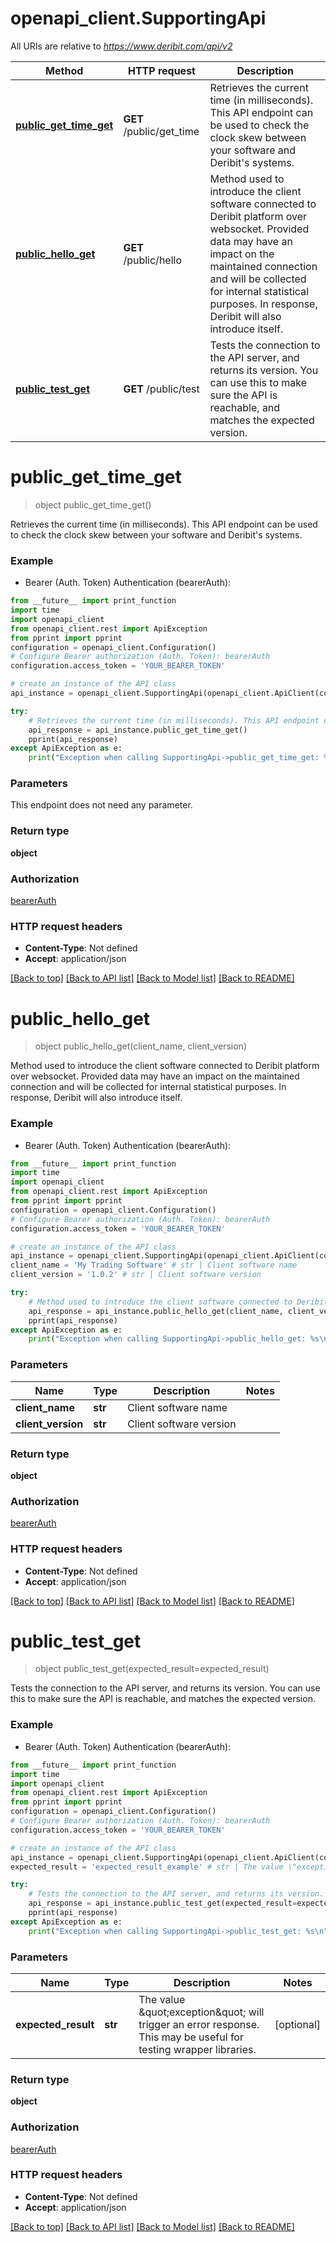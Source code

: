 # openapi_client.SupportingApi

All URIs are relative to *https://www.deribit.com/api/v2*

Method | HTTP request | Description
------------- | ------------- | -------------
[**public_get_time_get**](SupportingApi.md#public_get_time_get) | **GET** /public/get_time | Retrieves the current time (in milliseconds). This API endpoint can be used to check the clock skew between your software and Deribit&#39;s systems.
[**public_hello_get**](SupportingApi.md#public_hello_get) | **GET** /public/hello | Method used to introduce the client software connected to Deribit platform over websocket. Provided data may have an impact on the maintained connection and will be collected for internal statistical purposes. In response, Deribit will also introduce itself.
[**public_test_get**](SupportingApi.md#public_test_get) | **GET** /public/test | Tests the connection to the API server, and returns its version. You can use this to make sure the API is reachable, and matches the expected version.


# **public_get_time_get**
> object public_get_time_get()

Retrieves the current time (in milliseconds). This API endpoint can be used to check the clock skew between your software and Deribit's systems.

### Example

* Bearer (Auth. Token) Authentication (bearerAuth):
```python
from __future__ import print_function
import time
import openapi_client
from openapi_client.rest import ApiException
from pprint import pprint
configuration = openapi_client.Configuration()
# Configure Bearer authorization (Auth. Token): bearerAuth
configuration.access_token = 'YOUR_BEARER_TOKEN'

# create an instance of the API class
api_instance = openapi_client.SupportingApi(openapi_client.ApiClient(configuration))

try:
    # Retrieves the current time (in milliseconds). This API endpoint can be used to check the clock skew between your software and Deribit's systems.
    api_response = api_instance.public_get_time_get()
    pprint(api_response)
except ApiException as e:
    print("Exception when calling SupportingApi->public_get_time_get: %s\n" % e)
```

### Parameters
This endpoint does not need any parameter.

### Return type

**object**

### Authorization

[bearerAuth](../README.md#bearerAuth)

### HTTP request headers

 - **Content-Type**: Not defined
 - **Accept**: application/json

[[Back to top]](#) [[Back to API list]](../README.md#documentation-for-api-endpoints) [[Back to Model list]](../README.md#documentation-for-models) [[Back to README]](../README.md)

# **public_hello_get**
> object public_hello_get(client_name, client_version)

Method used to introduce the client software connected to Deribit platform over websocket. Provided data may have an impact on the maintained connection and will be collected for internal statistical purposes. In response, Deribit will also introduce itself.

### Example

* Bearer (Auth. Token) Authentication (bearerAuth):
```python
from __future__ import print_function
import time
import openapi_client
from openapi_client.rest import ApiException
from pprint import pprint
configuration = openapi_client.Configuration()
# Configure Bearer authorization (Auth. Token): bearerAuth
configuration.access_token = 'YOUR_BEARER_TOKEN'

# create an instance of the API class
api_instance = openapi_client.SupportingApi(openapi_client.ApiClient(configuration))
client_name = 'My Trading Software' # str | Client software name
client_version = '1.0.2' # str | Client software version

try:
    # Method used to introduce the client software connected to Deribit platform over websocket. Provided data may have an impact on the maintained connection and will be collected for internal statistical purposes. In response, Deribit will also introduce itself.
    api_response = api_instance.public_hello_get(client_name, client_version)
    pprint(api_response)
except ApiException as e:
    print("Exception when calling SupportingApi->public_hello_get: %s\n" % e)
```

### Parameters

Name | Type | Description  | Notes
------------- | ------------- | ------------- | -------------
 **client_name** | **str**| Client software name | 
 **client_version** | **str**| Client software version | 

### Return type

**object**

### Authorization

[bearerAuth](../README.md#bearerAuth)

### HTTP request headers

 - **Content-Type**: Not defined
 - **Accept**: application/json

[[Back to top]](#) [[Back to API list]](../README.md#documentation-for-api-endpoints) [[Back to Model list]](../README.md#documentation-for-models) [[Back to README]](../README.md)

# **public_test_get**
> object public_test_get(expected_result=expected_result)

Tests the connection to the API server, and returns its version. You can use this to make sure the API is reachable, and matches the expected version.

### Example

* Bearer (Auth. Token) Authentication (bearerAuth):
```python
from __future__ import print_function
import time
import openapi_client
from openapi_client.rest import ApiException
from pprint import pprint
configuration = openapi_client.Configuration()
# Configure Bearer authorization (Auth. Token): bearerAuth
configuration.access_token = 'YOUR_BEARER_TOKEN'

# create an instance of the API class
api_instance = openapi_client.SupportingApi(openapi_client.ApiClient(configuration))
expected_result = 'expected_result_example' # str | The value \"exception\" will trigger an error response. This may be useful for testing wrapper libraries. (optional)

try:
    # Tests the connection to the API server, and returns its version. You can use this to make sure the API is reachable, and matches the expected version.
    api_response = api_instance.public_test_get(expected_result=expected_result)
    pprint(api_response)
except ApiException as e:
    print("Exception when calling SupportingApi->public_test_get: %s\n" % e)
```

### Parameters

Name | Type | Description  | Notes
------------- | ------------- | ------------- | -------------
 **expected_result** | **str**| The value \&quot;exception\&quot; will trigger an error response. This may be useful for testing wrapper libraries. | [optional] 

### Return type

**object**

### Authorization

[bearerAuth](../README.md#bearerAuth)

### HTTP request headers

 - **Content-Type**: Not defined
 - **Accept**: application/json

[[Back to top]](#) [[Back to API list]](../README.md#documentation-for-api-endpoints) [[Back to Model list]](../README.md#documentation-for-models) [[Back to README]](../README.md)

